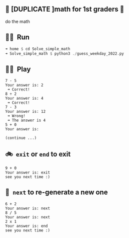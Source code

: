 ## :sunflower: [DUPLICATE ]math for 1st graders :sunflower: 

do the math

## :running_woman:&nbsp; Run

```rust
➜ home $ cd Solve_simple_math
➜ Solve_simple_math $ python3 ./guess_weekday_2022.py
```

## :woman_playing_handball:&nbsp; Play

```
7 - 5 
Your answer is: 2
 ➜ Correct! 
8 ÷ 2 
Your answer is: 4
 ➜ Correct! 
7 - 3 
Your answer is: 12
 ➜ Wrong! 
 ➜ The answer is 4 
5 + 0 
Your answer is: 

(continue ...)
```

## :bike:&nbsp; `exit` or `end` to exit

```
9 + 0 
Your answer is: exit
see you next time :)
```

## :helicopter:&nbsp; `next` to re-generate a new one
```
6 + 2 
Your answer is: next 
8 / 5 
Your answer is: next
2 x 1 
Your answer is: end
see you next time :)
```
